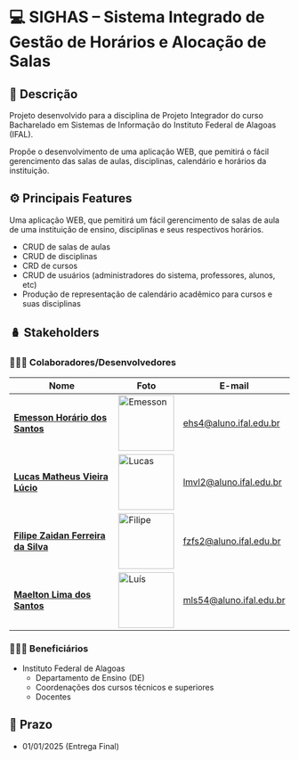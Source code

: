 # 💻 SIGHAS – Sistema Integrado de Gestão de Horários e Alocação de Salas

## 🔎 Descrição

Projeto desenvolvido para a disciplina de Projeto Integrador do curso Bacharelado em Sistemas de Informação do Instituto Federal de Alagoas (IFAL).

Propõe o desenvolvimento de uma aplicação WEB, que pemitirá o fácil gerencimento das salas de aulas, disciplinas, calendário e horários da instituição.

## ⚙️ Principais Features

Uma aplicação WEB, que pemitirá um fácil gerencimento de salas de aula de uma instituição de ensino, disciplinas e seus respectivos horários.

- CRUD de salas de aulas
- CRUD de disciplinas
- CRD de cursos
- CRUD de usuários (administradores do sistema, professores, alunos, etc)
- Produção de representação de calendário acadêmico para cursos e suas disciplinas

## 🪆 Stakeholders

### 🧑🏻‍🎓 Colaboradores/Desenvolvedores

| Nome                                  | Foto                                                                                           | E-mail                          |
|---------------------------------------|------------------------------------------------------------------------------------------------|---------------------------------|
| **[Emesson Horário dos Santos](https://github.com/emessonhoracio)**        | <img src="https://avatars.githubusercontent.com/u/61273469?v=4" width="100" alt="Emesson">     | ehs4@aluno.ifal.edu.br         |
| **[Lucas Matheus Vieira Lúcio](https://github.com/Casterrr)**        | <img src="https://avatars.githubusercontent.com/u/44622004?v=4" width="100" alt="Lucas">     | lmvl2@aluno.ifal.edu.br         |
| **[Filipe Zaidan Ferreira da Silva](https://github.com/filipezaidan)**   | <img src="https://avatars.githubusercontent.com/u/41112779?v=4" width="100" alt="Filipe">    | fzfs2@aluno.ifal.edu.br         |
| **[Maelton Lima dos Santos](https://github.com/Maelton)**         | <img src="https://avatars.githubusercontent.com/u/61250761?v=4" width="100" alt="Luís">     | mls54@aluno.ifal.edu.br         |

### 👨🏻‍💻 Beneficiários
- Instituto Federal de Alagoas
    - Departamento de Ensino (DE)
    - Coordenações dos cursos técnicos e superiores
    - Docentes

## 📅 Prazo

- 01/01/2025 (Entrega Final)
